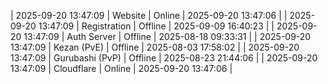 | 2025-09-20 13:47:09 | Website | Online | 2025-09-20 13:47:06 |
| 2025-09-20 13:47:09 | Registration | Offline | 2025-09-09 16:40:23 |
| 2025-09-20 13:47:09 | Auth Server | Offline | 2025-08-18 09:33:31 |
| 2025-09-20 13:47:09 | Kezan (PvE) | Offline | 2025-08-03 17:58:02 |
| 2025-09-20 13:47:09 | Gurubashi (PvP) | Offline | 2025-08-23 21:44:06 |
| 2025-09-20 13:47:09 | Cloudflare | Online | 2025-09-20 13:47:06 |
